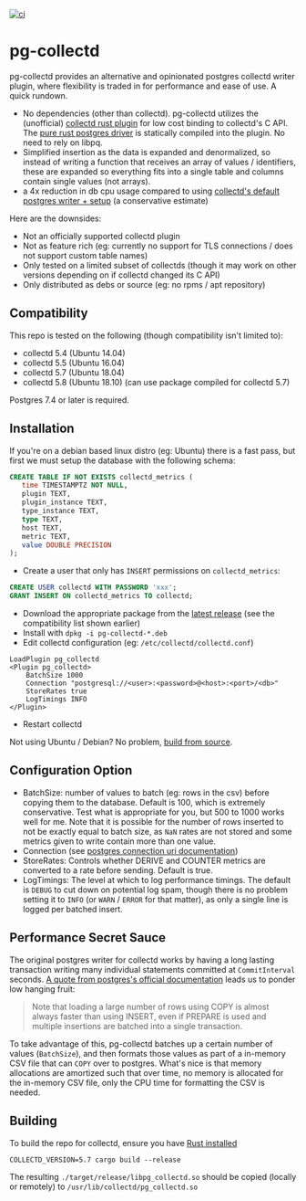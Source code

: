 [![ci](https://github.com/nickbabcock/pg-collectd/actions/workflows/ci.yml/badge.svg)](https://github.com/nickbabcock/pg-collectd/actions/workflows/ci.yml)

# pg-collectd

pg-collectd provides an alternative and opinionated postgres collectd writer
plugin, where flexibility is traded in for performance and ease of use. A quick
rundown.

- No dependencies (other than collectd). pg-collectd utilizes the (unofficial) [collectd rust plugin](https://github.com/nickbabcock/collectd-rust-plugin) for low cost binding to collectd's C API. The [pure rust postgres
  driver](https://github.com/sfackler/rust-postgres) is statically compiled
  into the plugin. No need to rely on libpq.
- Simplified insertion as the data is expanded and denormalized, so instead of
  writing a function that receives an array of values / identifiers, these are
  expanded so everything fits into a single table and columns contain single
  values (not arrays).
- a 4x reduction in db cpu usage compared to using [collectd's default postgres writer + setup](https://github.com/collectd/collectd/blob/92c3b2ed5f8e49737e29b11244585960a3478494/contrib/postgresql/collectd_insert.sql) (a conservative estimate)

Here are the downsides:

- Not an officially supported collectd plugin
- Not as feature rich (eg: currently no support for TLS connections / does not support custom table names)
- Only tested on a limited subset of collectds (though it may work on other
  versions depending on if collectd changed its C API)
- Only distributed as debs or source (eg: no rpms / apt repository)

## Compatibility

This repo is tested on the following (though compatibility isn't limited to):

- collectd 5.4 (Ubuntu 14.04)
- collectd 5.5 (Ubuntu 16.04)
- collectd 5.7 (Ubuntu 18.04)
- collectd 5.8 (Ubuntu 18.10) (can use package compiled for collectd 5.7)

Postgres 7.4 or later is required.

## Installation

If you're on a debian based linux distro (eg: Ubuntu) there is a fast pass,
but first we must setup the database with the following schema:

```sql
CREATE TABLE IF NOT EXISTS collectd_metrics (
   time TIMESTAMPTZ NOT NULL,
   plugin TEXT,
   plugin_instance TEXT,
   type_instance TEXT,
   type TEXT,
   host TEXT,
   metric TEXT,
   value DOUBLE PRECISION
);
```

- Create a user that only has `INSERT` permissions on `collectd_metrics`:

```sql
CREATE USER collectd WITH PASSWORD 'xxx';
GRANT INSERT ON collectd_metrics TO collectd;
```

- Download the appropriate package from the [latest
  release](https://github.com/nickbabcock/pg-collectd/releases/latest) (see
  the compatibility list shown earlier)
- Install with `dpkg -i pg-collectd-*.deb`
- Edit collectd configuration (eg: `/etc/collectd/collectd.conf`)

```
LoadPlugin pg_collectd
<Plugin pg_collectd>
    BatchSize 1000
    Connection "postgresql://<user>:<password>@<host>:<port>/<db>"
    StoreRates true
    LogTimings INFO
</Plugin>
```

- Restart collectd

Not using Ubuntu / Debian? No problem, [build from source](#building).

## Configuration Option

- BatchSize: number of values to batch (eg: rows in the csv) before copying them to the database. Default is 100, which is extremely conservative. Test what is appropriate for you, but 500 to 1000 works well for me. Note that it is possible for the number of rows inserted to not be exactly equal to batch size, as `NaN` rates are not stored and some metrics given to write contain more than one value.
- Connection (see [postgres connection uri documentation](https://www.postgresql.org/docs/10/static/libpq-connect.html#id-1.7.3.8.3.6))
- StoreRates: Controls whether DERIVE and COUNTER metrics are converted to a rate before sending. Default is true.
- LogTimings: The level at which to log performance timings. The default is `DEBUG` to cut down on potential log spam, though there is no problem setting it to `INFO` (or `WARN` / `ERROR` for that matter), as only a single line is logged per batched insert.

## Performance Secret Sauce

The original postgres writer for collectd works by having a long lasting
transaction writing many individual statements committed at `CommitInterval`
seconds. [A quote from postgres's official
documentation](https://www.postgresql.org/docs/9.2/static/populate.html) leads
us to ponder low hanging fruit:

> Note that loading a large number of rows using COPY is almost always faster
> than using INSERT, even if PREPARE is used and multiple insertions are
> batched into a single transaction.

To take advantage of this, pg-collectd batches up a certain number of values
(`BatchSize`), and then formats those values as part of a in-memory CSV file
that can `COPY` over to postgres. What's nice is that memory allocations are
amortized such that over time, no memory is allocated for the in-memory CSV
file, only the CPU time for formatting the CSV is needed.

## Building

To build the repo for collectd, ensure you have [Rust
installed](https://rustup.rs/)

```
COLLECTD_VERSION=5.7 cargo build --release
```

The resulting `./target/release/libpg_collectd.so` should be copied (locally
or remotely) to `/usr/lib/collectd/pg_collectd.so`
